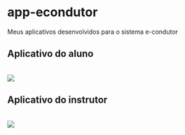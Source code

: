 # app-econdutor

Meus aplicativos desenvolvidos para o sistema e-condutor

<div>
<h2>Aplicativo do aluno</h2></br>
<a href="https://play.google.com/store/apps/details?id=br.com.anova.appecondutorionic" target="_blank" ><img src= "https://play-lh.googleusercontent.com/DVc8ROxEAFKItevzyHdCi45Qu7vJoOm_LyOGrPGL_T5nj52YwMYyTpALBoEf-EUvwGc=w1536-h722-rw"  target="_blank" ></a>

</div>

<div>
<h2>Aplicativo do instrutor</h2></br>
<a href="https://play.google.com/store/apps/details?id=br.com.anovasistemas.e_condutor_instrutor_flutter" target="_blank" ><img src= "https://play-lh.googleusercontent.com/NoynAD6m6nQ1EFCw221WNoQD13lgOA26slyHEQXHkBT8aXlqq0Qk32wflPJ_iPA5Acs=w1536-h722-rw"  target="_blank" ></a>

</div>
